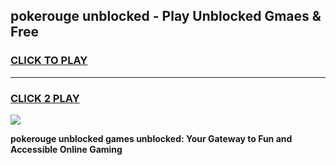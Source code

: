 
## pokerouge unblocked - Play Unblocked Gmaes & Free
<h3>
<a href="https://news.freeplayer.one?title=pokerouge_unblocked&ref=23F">CLICK TO PLAY</a></h3>
<hr>

<h3>
<a href="https://news.freeplayer.one?title=pokerouge_unblocked&ref=23F">CLICK 2 PLAY</a>
  
</h3>

<a href="https://news.freeplayer.one?title=pokerouge_unblocked&ref=23F/"><img src="https://clearcache.store/games.png"></a>


**pokerouge unblocked games unblocked: Your Gateway to Fun and Accessible Online Gaming**
